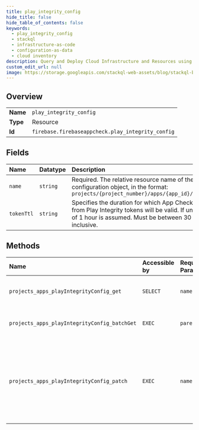 ```yaml
---
title: play_integrity_config
hide_title: false
hide_table_of_contents: false
keywords:
  - play_integrity_config
  - stackql
  - infrastructure-as-code
  - configuration-as-data
  - cloud inventory
description: Query and Deploy Cloud Infrastructure and Resources using SQL
custom_edit_url: null
image: https://storage.googleapis.com/stackql-web-assets/blog/stackql-blog-post-featured-image.png
---
```

  
    

## Overview
<table><tbody>
<tr><td><b>Name</b></td><td><code>play_integrity_config</code></td></tr>
<tr><td><b>Type</b></td><td>Resource</td></tr>
<tr><td><b>Id</b></td><td><code>firebase.firebaseappcheck.play_integrity_config</code></td></tr>
</tbody></table>

## Fields
| Name | Datatype | Description |
|:-----|:---------|:------------|
| `name` | `string` | Required. The relative resource name of the Play Integrity configuration object, in the format: ``` projects/{project_number}/apps/{app_id}/playIntegrityConfig ``` |
| `tokenTtl` | `string` | Specifies the duration for which App Check tokens exchanged from Play Integrity tokens will be valid. If unset, a default value of 1 hour is assumed. Must be between 30 minutes and 7 days, inclusive. |
## Methods
| Name | Accessible by | Required Params | Description |
|:-----|:--------------|:----------------|:------------|
| `projects_apps_playIntegrityConfig_get` | `SELECT` | `name` | Gets the PlayIntegrityConfig for the specified app. |
| `projects_apps_playIntegrityConfig_batchGet` | `EXEC` | `parent` | Atomically gets the PlayIntegrityConfigs for the specified list of apps. |
| `projects_apps_playIntegrityConfig_patch` | `EXEC` | `name` | Updates the PlayIntegrityConfig for the specified app. While this configuration is incomplete or invalid, the app will be unable to exchange Play Integrity tokens for App Check tokens. |
